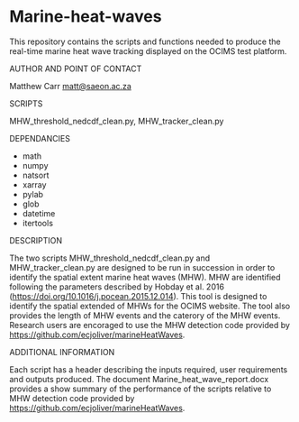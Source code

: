 # Marine-heat-waves
This repository contains the scripts and functions needed to produce the real-time marine heat wave tracking displayed on the OCIMS test platform.

AUTHOR AND POINT OF CONTACT

Matthew Carr matt@saeon.ac.za

SCRIPTS

MHW_threshold_nedcdf_clean.py, MHW_tracker_clean.py

DEPENDANCIES

- math
- numpy
- natsort
- xarray
- pylab
- glob
- datetime
- itertools

DESCRIPTION

The two scripts MHW_threshold_nedcdf_clean.py and MHW_tracker_clean.py are designed to be run in succession in 
order to identify the spatial extent marine heat waves (MHW). MHW are identified following the parameters 
described by Hobday et al. 2016 (https://doi.org/10.1016/j.pocean.2015.12.014). This tool is designed to 
identify the spatial extended of MHWs for the OCIMS website. The tool also provides the length of MHW events and 
the caterory of the MHW events. Research users are encoraged to use the MHW detection code provided by 
https://github.com/ecjoliver/marineHeatWaves.

ADDITIONAL INFORMATION 

Each script has a header describing the inputs required, user requirements and outputs produced. The document 
Marine_heat_wave_report.docx provides a show summary of the performance of the scripts relative to MHW detection 
code provided by https://github.com/ecjoliver/marineHeatWaves.
